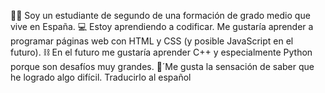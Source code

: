 👨‍🎓 Soy un estudiante de segundo de una formación de grado medio que vive en España. 
💻 Estoy aprendiendo a codificar. Me gustaría aprender a programar páginas web con HTML y CSS (y posible JavaScript en el futuro). 
⛓ En el futuro me gustaría aprender C++ y especialmente Python porque son desafíos muy grandes. 
💪´Me gusta la sensación de saber que he logrado algo difícil. Traducirlo al español
